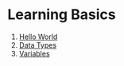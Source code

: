 # Learning Basics

1. [Hello World](https://github.com/suraj-shakya/learning_python/blob/master/Basics/Hello%20World.py)
2. [Data Types](https://github.com/suraj-shakya/learning_python/blob/master/Basics/Data%20Types.py)
3. [Variables](https://github.com/suraj-shakya/learning_python/blob/master/Basics/Variables.py)
